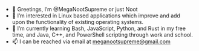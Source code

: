 - 👋 Greetings, I’m @MegaNootSupreme or just Noot
- 👀 I’m interested in Linux based applications which improve and add upon the functionality of existing operating systems.
- 🌱 I’m currently learning Bash, JavaScript, Python, and Rust in my free time, and Java, C++, and PowerShell scripting through work and school.
- 📫 I can be reached via email at meganootsupreme@gmail.com 

<!---
MegaNootSupreme/MegaNootSupreme is a ✨ special ✨ repository because its `README.md` (this file) appears on your GitHub profile.
You can click the Preview link to take a look at your changes.
--->
